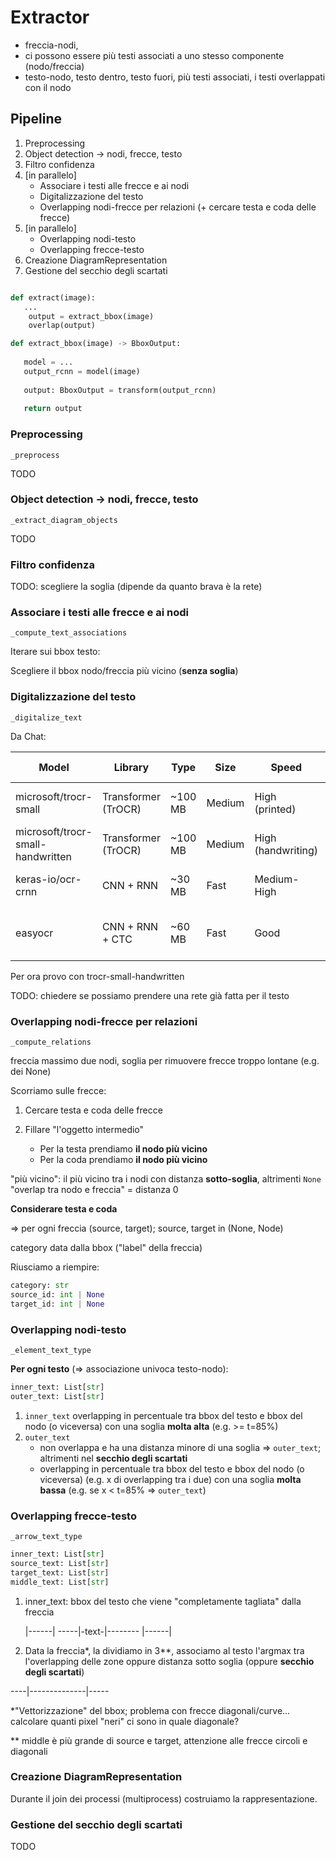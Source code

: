 
# Extractor

- freccia-nodi, 
- ci possono essere più testi associati a uno stesso componente (nodo/freccia)
- testo-nodo, testo dentro, testo fuori, più testi associati, i testi overlappati con il nodo 


## Pipeline

1. Preprocessing
2. Object detection -> nodi, frecce, testo
3. Filtro confidenza
4. [in parallelo]
   - Associare i testi alle frecce e ai nodi 
   - Digitalizzazione del testo
   - Overlapping nodi-frecce per relazioni (+ cercare testa e coda delle frecce)
5. [in parallelo]
   - Overlapping nodi-testo
   - Overlapping frecce-testo
6. Creazione DiagramRepresentation
7. Gestione del secchio degli scartati

```python

def extract(image):
   ...
    output = extract_bbox(image)
    overlap(output)

def extract_bbox(image) -> BboxOutput:
   
   model = ...
   output_rcnn = model(image)
   
   output: BboxOutput = transform(output_rcnn)
   
   return output

```
 



### Preprocessing

`_preprocess`

TODO

### Object detection -> nodi, frecce, testo

`_extract_diagram_objects`

TODO

### Filtro confidenza

TODO: scegliere la soglia (dipende da quanto brava è la rete)

### Associare i testi alle frecce e ai nodi

`_compute_text_associations`

Iterare sui bbox testo: 

Scegliere il bbox nodo/freccia più vicino (**senza soglia**)


### Digitalizzazione del testo

`_digitalize_text`

Da Chat:

   | Model | Library | Type | Size | Speed | Accuracy | Language Support | HuggingFace Hosted | Handwriting Support | Notes |
   | ------ | ------- | ------ | ------ | ------ | ------- | ------ | ------ |  ------ | ------- |
   | microsoft/trocr-small | Transformer (TrOCR) | ~100 MB | Medium | High (printed) | English (mostly) | ✅ Yes | ❌ (use -handwritten version) | Great for clean, printed text
microsoft/trocr-small-handwritten | Transformer (TrOCR) | ~100 MB | Medium | High (handwriting) | English | ✅ Yes | ✅ Yes | Optimized for handwriting
keras-io/ocr-crnn | CNN + RNN | ~30 MB | Fast | Medium-High | Latin-based only | ✅ Yes | ❌ | Lightweight, but needs TF setup
easyocr | CNN + RNN + CTC | ~60 MB | Fast | Good | 80+ languages | ❌ No (pip only) | ✅ Yes | Easiest to use, great multilingual support

Per ora provo con trocr-small-handwritten

TODO: chiedere se possiamo prendere una rete già fatta per il testo

### Overlapping nodi-frecce per relazioni

`_compute_relations`

freccia massimo due nodi, soglia per rimuovere frecce troppo lontane (e.g. dei None)

Scorriamo sulle frecce:

1. Cercare testa e coda delle frecce

2. Fillare "l'oggetto intermedio"
   - Per la testa prendiamo **il nodo più vicino**
   - Per la coda prendiamo **il nodo più vicino**

"più vicino": il più vicino tra i nodi con distanza **sotto-soglia**, altrimenti `None`
"overlap tra nodo e freccia" = distanza 0

**Considerare testa e coda**

=> per ogni freccia (source, target); source, target in (None, Node)

category data dalla bbox ("label" della freccia)

Riusciamo a riempire:

```python
category: str
source_id: int | None
target_id: int | None
```


### Overlapping nodi-testo

`_element_text_type`

**Per ogni testo** (=> associazione univoca testo-nodo):

```python
inner_text: List[str]
outer_text: List[str]
```

1. `inner_text` overlapping in percentuale tra bbox del testo e bbox del nodo (o viceversa) con una soglia **molta alta** (e.g. >= t=85%)
2. `outer_text`
    - non overlappa e ha una distanza minore di una soglia => `outer_text`; altrimenti nel **secchio degli scartati**
    - overlapping in percentuale tra bbox del testo e bbox del nodo (o viceversa) (e.g. x di overlapping tra i due) con una soglia **molta bassa** (e.g. se x < t=85% => `outer_text`)


### Overlapping frecce-testo

`_arrow_text_type`

```python
inner_text: List[str]
source_text: List[str]
target_text: List[str]
middle_text: List[str]
```

1. inner_text: bbox del testo che viene "completamente tagliata" dalla freccia 

     |------|
-----|-text-|--------
     |------|

2. Data la freccia*, la dividiamo in 3**, associamo al testo l'argmax tra l'overlapping delle zone oppure distanza sotto soglia (oppure **secchio degli scartati**)

----|--------------|-----




*"Vettorizzazione" del bbox; problema con frecce diagonali/curve... calcolare quanti pixel "neri" ci sono in quale diagonale?


** middle è più grande di source e target, attenzione alle frecce circoli e diagonali


### Creazione DiagramRepresentation

Durante il join dei processi (multiprocess) costruiamo la rappresentazione.


### Gestione del secchio degli scartati

TODO



